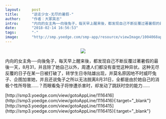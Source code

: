 ```yaml
---
layout:     post
title:      "逆走少女-无尽的暑假-"
author:     "作者：大冢英志"
intro:      "内向的女主角──向後兔子，每天早上醒来後，都发现自己不断反覆过著暑假的最後一天，8月31，并且除了她自己以外，周遭人们都没有查觉这种异状。这种无尽反覆的日子在某一日被打破了，转学生日寺陆雄出现，并莫名原因地不时威吓兔子、企图加害她，并且还说兔子之所以无法脱离8月31日，全都是由於她自己的消极个性所导致……？而眼看兔子将惨遭杀害时，却发动了跳跃时空的能力……"
date:       "2018-02-14 16:56:53"
tags:       "-"
image:      "http://smp.yoedge.com/smp-app/resource/viewImage/1004068appline.png"
---
```

<div style="text-align: center">
<p><img src="http://smp.yoedge.com/smp-app/resource/viewImage/1004068appline.png"/></p>
</div>
<p class="post-meta">
<span>内向的女主角──向後兔子，每天早上醒来後，都发现自己不断反覆过著暑假的最後一天，8月31，并且除了她自己以外，周遭人们都没有查觉这种异状。这种无尽反覆的日子在某一日被打破了，转学生日寺陆雄出现，并莫名原因地不时威吓兔子、企图加害她，并且还说兔子之所以无法脱离8月31日，全都是由於她自己的消极个性所导致……？而眼看兔子将惨遭杀害时，却发动了跳跃时空的能力……</span>
</p>
[http://smp3.yoedge.com/view/gotoAppLine/1116416](http://smp3.yoedge.com/view/gotoAppLine/1116416){:target="_blank"}
[http://smp3.yoedge.com/view/gotoAppLine/1116415](http://smp3.yoedge.com/view/gotoAppLine/1116415){:target="_blank"}


